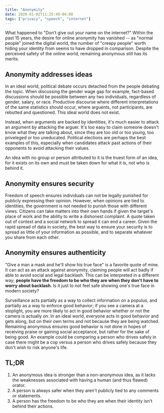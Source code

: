 ```yaml
---
title: "Anonymity"
date: 2020-01-02T11:25:49-04:00
tags: ["privacy", "speech", "internet"]
---
```

What happened to "Don't give out your name on the internet?" Within the past 15 years, the desire for online anonymity has vanished -- as "normal people" joined the digital world, the number of "creepy people" worth hiding your identity from seems to have dropped in comparison. Despite the perceived safety of the online world, remaining anonymous still has its merits.

## Anonymity addresses ideas

In an ideal world, political debate occurs detached from the people debating the topic. When discussing the gender wage gap for example, fact-based discussions should be possible between any two individuals, regardless of gender, salary, or race. Productive discourse where different interpretations of the same statistics should occur, where arguents, not participants, are rebutted and questioned. This ideal world does not exist.

Instead, when arguments are backed by identities, it's much easier to attack an argument by attacking the arguer. It's too easy to claim someone doesn't know what they are talking about, since they are too old or too young, too priveleged or too uneducated. Political elections are perhaps the best examples of this, especially when candidates attack past actions of their opponents to avoid attacking their values.

An idea with no group or person attributed to it is the truest form of an idea, for it exists on its own and must be taken down for what it is, not who is behind it.

## Anonymity ensures security

Freedom of speech ensures individuals can not be legally punished for publicly expressing their opinion. However, when opinions are tied to identities, the government is not needed to punish those with different views. Citizens can take matters into their own hands if given the target's place of work and the ability to write a dishonest complaint. A quote taken out of context and a social network to spread it can end a career. Given the rapid spread of data in society, the best way to ensure your security is to spread as little of your information as possible, and to separate whatever you share from each other.


## Anonymity ensures authenticity

"Give a man a mask and he'll show his true face" is a favorite quote of mine. It can act as an attack against anonymity, claiming people will act badly if able to avoid social and legal backlash. This can be interpreted in a different way; **people have the freedom to be who they are when they don't have to worry about backlash**. Is it just to not feel safe showing one's true face in modern society?

Surveillance acts partially as a way to collect information on a populus, and partially as a way to enforce good behavior; if you see a camera at a stoplight, you are more likely to act in good behavior whether or not the camera is actually on. In an ideal world, everyone acts in good behavior and gets along, but on their own terms and not because they are being watched. Remaining anonymous ensures good behavior is not done in hopes of receiving praise or gaining social acceptance, but rather for the sake of being good. An example could be comparing a person who drives safely in case there might be a cop versus a person who drives safely because they don't wish to risk anyone's life.

## TL;DR

1. An anonymous idea is stronger than a non-anonymous idea, as it lacks the weaknesses associated with having a human (and thus flawed) orator.
2. A person is always safer when they aren't publicly tied to any comments or statements.
3. A person has the freedom to be who they are when their identity isn't behind their actions.
